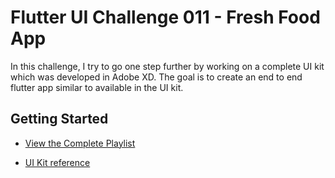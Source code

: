 # Flutter UI Challenge 011 - Fresh Food App

In this challenge, I try to go one step further by working on a complete UI kit which was developed in Adobe XD. 
The goal is to create an end to end flutter app similar to available in the UI kit.

## Getting Started

- [View the Complete Playlist](https://www.youtube.com/playlist?list=PLXhGtHdNMDkkzPJOyzQZAr_PL9E3hh8ZT)

- [UI Kit reference](https://blog.adobe.com/en/publish/2019/11/19/fresh-food-ui-kit-design-healthy-grocery-apps.html#gs.m2ww14)
